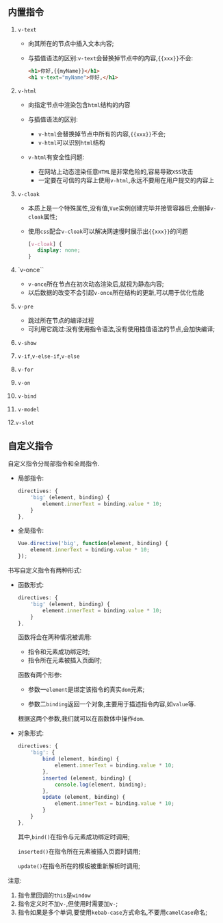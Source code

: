 ## 内置指令

1. `v-text`

   - 向其所在的节点中插入文本内容;

   - 与插值语法的区别:`v-text`会替换掉节点中的内容,`{{xxx}}`不会:

     ```html
     <h1>你好,{{myName}}</h1>
     <h1 v-text="myName">你好,</h1>
     ```

     

2. `v-html`

   - 向指定节点中渲染包含`html`结构的内容
   - 与插值语法的区别:
     - `v-html`会替换掉节点中所有的内容,`{{xxx}}`不会;
     - `v-html`可以识别`html`结构

   - `v-html`有安全性问题:
     - 在网站上动态渲染任意`HTML`是非常危险的,容易导致`XSS`攻击
     - 一定要在可信的内容上使用`v-html`,永远不要用在用户提交的内容上



3. `v-cloak`

   - 本质上是一个特殊属性,没有值,`Vue`实例创建完毕并接管容器后,会删掉`v-cloak`属性;

   - 使用`css`配合`v-cloak`可以解决网速慢时展示出`{{xxx}}`的问题

     ```css
     [v-cloak] {
     	display: none;
     }
     ```

     

4. `v-once``
   - `v-once`所在节点在初次动态渲染后,就视为静态内容;
   - 以后数据的改变不会引起`v-once`所在结构的更新,可以用于优化性能



5. `v-pre`
   - 跳过所在节点的编译过程
   - 可利用它跳过:没有使用指令语法,没有使用插值语法的节点,会加快编译;



6. `v-show`

7. `v-if`,`v-else-if`,`v-else`
8. `v-for`

9. `v-on`

10. `v-bind`

11. `v-model`

12.`v-slot`





## 自定义指令

自定义指令分局部指令和全局指令.

- 局部指令:

  ```js
  directives: {
      'big' (element, binding) {
          element.innerText = binding.value * 10;
      }
  },
  ```

  

- 全局指令:

  ```js
  Vue.directive('big', function(element, binding) {
      element.innerText = binding.value * 10;
  });
  ```



书写自定义指令有两种形式:

- 函数形式:

  ```js
  directives: {
      'big' (element, binding) {
          element.innerText = binding.value * 10;
      }
  },
  ```

  函数将会在两种情况被调用:

  - 指令和元素成功绑定时;
  - 指令所在元素被插入页面时;

  函数有两个形参:

  - 参数一`element`是绑定该指令的真实`dom`元素;

  - 参数二`binding`返回一个对象,主要用于描述指令内容,如`value`等.

  根据这两个参数,我们就可以在函数体中操作`dom`.

- 对象形式:

  ```js
  directives: {
      'big': {
          bind (element, binding) {
              element.innerText = binding.value * 10;
          },
          inserted (element, binding) {
              console.log(element, binding);
          },
          update (element, binding) {
              element.innerText = binding.value * 10;
          }
      }
  },
  ```

  其中,`bind()`在指令与元素成功绑定时调用;

  `inserted()`在指令所在元素被插入页面时调用;

  `update()`在指令所在的模板被重新解析时调用;



注意:

1. 指令里回调的`this`是`window`
2. 指令定义时不加`v-`,但使用时需要加`v-`;
3. 指令如果是多个单词,要使用`kebab-case`方式命名,不要用`camelCase`命名;





